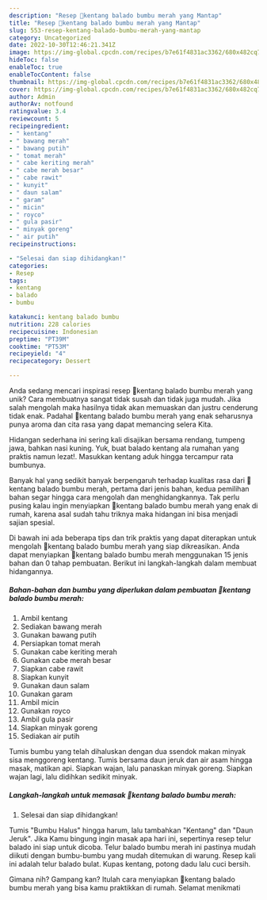 ```yaml
---
description: "Resep 🥔kentang balado bumbu merah yang Mantap"
title: "Resep 🥔kentang balado bumbu merah yang Mantap"
slug: 553-resep-kentang-balado-bumbu-merah-yang-mantap
category: Uncategorized
date: 2022-10-30T12:46:21.341Z
image: https://img-global.cpcdn.com/recipes/b7e61f4831ac3362/680x482cq70/kentang-balado-bumbu-merah-foto-resep-utama.jpg
hideToc: false
enableToc: true
enableTocContent: false
thumbnail: https://img-global.cpcdn.com/recipes/b7e61f4831ac3362/680x482cq70/kentang-balado-bumbu-merah-foto-resep-utama.jpg
cover: https://img-global.cpcdn.com/recipes/b7e61f4831ac3362/680x482cq70/kentang-balado-bumbu-merah-foto-resep-utama.jpg
author: Admin
authorAv: notfound
ratingvalue: 3.4
reviewcount: 5
recipeingredient:
- " kentang"
- " bawang merah"
- " bawang putih"
- " tomat merah"
- " cabe keriting merah"
- " cabe merah besar"
- " cabe rawit"
- " kunyit"
- " daun salam"
- " garam"
- " micin"
- " royco"
- " gula pasir"
- " minyak goreng"
- " air putih"
recipeinstructions:

- "Selesai dan siap dihidangkan!"
categories:
- Resep
tags:
- kentang
- balado
- bumbu

katakunci: kentang balado bumbu 
nutrition: 228 calories
recipecuisine: Indonesian
preptime: "PT39M"
cooktime: "PT53M"
recipeyield: "4"
recipecategory: Dessert

---
```





Anda sedang mencari inspirasi resep 🥔kentang balado bumbu merah yang unik? Cara membuatnya sangat tidak susah dan tidak juga mudah. Jika salah mengolah maka hasilnya tidak akan memuaskan dan justru cenderung tidak enak. Padahal 🥔kentang balado bumbu merah yang enak seharusnya punya aroma dan cita rasa yang dapat memancing selera Kita.





Hidangan sederhana ini sering kali disajikan bersama rendang, tumpeng jawa, bahkan nasi kuning. Yuk, buat balado kentang ala rumahan yang praktis namun lezat!. Masukkan kentang aduk hingga tercampur rata bumbunya.

Banyak hal yang sedikit banyak berpengaruh terhadap kualitas rasa dari 🥔kentang balado bumbu merah, pertama dari jenis bahan, kedua pemilihan bahan segar hingga cara mengolah dan menghidangkannya. Tak perlu pusing kalau ingin menyiapkan 🥔kentang balado bumbu merah yang enak di rumah, karena asal sudah tahu triknya maka hidangan ini bisa menjadi sajian spesial.






Di bawah ini ada beberapa tips dan trik praktis yang dapat diterapkan untuk mengolah 🥔kentang balado bumbu merah yang siap dikreasikan. Anda dapat menyiapkan 🥔kentang balado bumbu merah menggunakan 15 jenis bahan dan 0 tahap pembuatan. Berikut ini langkah-langkah dalam membuat hidangannya.

<!--inarticleads1-->

##### Bahan-bahan dan bumbu yang diperlukan dalam pembuatan 🥔kentang balado bumbu merah:

1. Ambil  kentang
1. Sediakan  bawang merah
1. Gunakan  bawang putih
1. Persiapkan  tomat merah
1. Gunakan  cabe keriting merah
1. Gunakan  cabe merah besar
1. Siapkan  cabe rawit
1. Siapkan  kunyit
1. Gunakan  daun salam
1. Gunakan  garam
1. Ambil  micin
1. Gunakan  royco
1. Ambil  gula pasir
1. Siapkan  minyak goreng
1. Sediakan  air putih


Tumis bumbu yang telah dihaluskan dengan dua ssendok makan minyak sisa menggoreng kentang. Tumis bersama daun jeruk dan air asam hingga masak, matikan api. Siapkan wajan, lalu panaskan minyak goreng. Siapkan wajan lagi, lalu didihkan sedikit minyak. 

<!--inarticleads2-->

##### Langkah-langkah untuk memasak 🥔kentang balado bumbu merah:


1. Selesai dan siap dihidangkan!

Tumis &#34;Bumbu Halus&#34; hingga harum, lalu tambahkan &#34;Kentang&#34; dan &#34;Daun Jeruk&#34;. Jika Kamu bingung ingin masak apa hari ini, sepertinya resep telur balado ini siap untuk dicoba. Telur balado bumbu merah ini pastinya mudah diikuti dengan bumbu-bumbu yang mudah ditemukan di warung. Resep kali ini adalah telur balado bulat. Kupas kentang, potong dadu lalu cuci bersih. 

Gimana nih? Gampang kan? Itulah cara menyiapkan 🥔kentang balado bumbu merah yang bisa kamu praktikkan di rumah. Selamat menikmati
